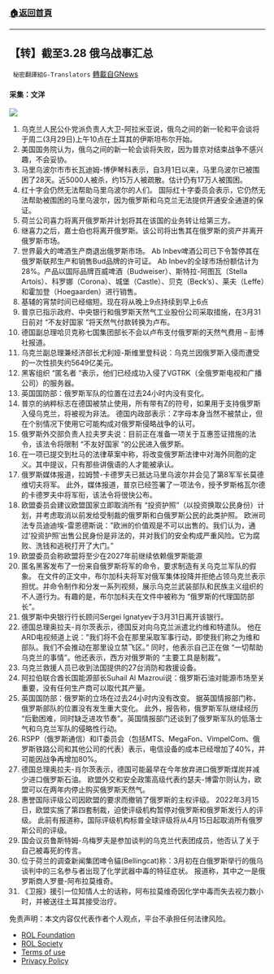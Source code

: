 ###  [:house:返回首頁](https://github.com/ourhimalayas/txt)
---


## 【转】截至3.28 俄乌战事汇总
` 秘密翻譯組G-Translators` [轉載自GNews](https://gnews.org/zh-hans/2247276/)

#### 采集：文洋
![](https://assets.gnews.org/wp-content/uploads/2022/03/16484861261.png)
1. 乌克兰人民公仆党派负责人大卫-阿拉米亚说，俄乌之间的新一轮和平会谈将于周二(3月29日)上午10点在土耳其的伊斯坦布尔开始。
2. 美国国务院认为，俄乌之间的新一轮会谈将失败，因为普京对结束战争不感兴趣，不会妥协。
3. 马里乌波尔市市长瓦迪姆-博伊琴科表示，自3月1日以来，马里乌波尔已被围困了28天。近5000人被杀，约15万人被疏散。估计仍有17万人被围困。
4. 红十字会仍然无法帮助马里乌波尔的人们。
国际红十字委员会表示，它仍然无法帮助被围困的马里乌波尔，因为俄罗斯和乌克兰无法提供开通安全通道的保证。
5. 荷兰公司喜力将离开俄罗斯并计划将其在该国的业务转让给第三方。
6. 继喜力之后，嘉士伯也将离开俄罗斯。该公司将出售其在俄罗斯的资产并离开俄罗斯市场。
7. 世界最大的啤酒生产商退出俄罗斯市场。
Ab Inbev啤酒公司已下令暂停其在俄罗斯联邦生产和销售Bud品牌的许可证。
Ab Inbev的全球市场份额估计为28%。产品以国际品牌百威啤酒（Budweiser）、斯特拉-阿图瓦（Stella Artois）、科罗娜（Corona）、城堡（Castle）、贝克（Beck’s）、莱夫（Leffe）和霍加登（Hoegaarden）进行销售。
8. 基辅的宵禁时间已经缩短。现在将从晚上9点持续到早上6点
9. 普京已指示政府、中央银行和俄罗斯天然气工业股份公司采取措施，在3月31日前对 “不友好国家 “将天然气付款转换为卢布。
10. 德国副总理哈贝克称七国集团部长不会以卢布支付俄罗斯的天然气费用 – 彭博社报道。
11. 乌克兰副总理兼经济部长尤利娅-斯维里登科说：乌克兰因俄罗斯入侵而遭受的一次性损失约5649亿美元。
12. 黑客组织 “匿名者 “表示，他们已经成功入侵了VGTRK（全俄罗斯电视和广播公司）的服务器。
13. 英国国防部：俄罗斯军队的位置在过去24小时内没有变化。
14. 普京的纳粹标志在德国被禁止使用，所有带有Z的符号，如果用于支持俄罗斯入侵乌克兰，将被视为非法。
德国内政部表示：Z字母本身当然不被禁止，但在个别情况下使用它可能构成对俄罗斯侵略战争的认可。
15. 俄罗斯外交部负责人拉夫罗夫说：目前正在准备一项关于互惠签证措施的法令，该法令将限制 “不友好国家 “的公民进入俄罗斯。
16. 在一项已提交到杜马的法律草案中称，将改变俄罗斯法律中对海外同胞的定义。其中提议，只有那些讲俄语的人才能被承认。
17. 俄罗斯媒体报道，拉姆赞-卡德罗夫已抵达马里乌波尔并会见了第8军军长莫德维切夫将军。
此外，媒体报道，普京已经签署了一项法令，授予罗斯格瓦尔德的卡德罗夫中将军衔，该法令将很快公布。
18. 欧盟委员会建议欧盟国家立即取消所有 “投资护照”（以投资换取公民身份）计划，并考虑取消以前发给受制裁的俄罗斯和白俄罗斯公民的此类护照。
欧洲司法专员迪迪埃-雷恩德斯说：”欧洲的价值观是不可以出售的。我们认为，通过’投资护照’出售公民身份是非法的，并对我们的安全构成严重风险。它为腐败、洗钱和逃税打开了大门。”
19. 欧盟委员会称欧盟将至少在2027年前继续依赖俄罗斯能源
20. 匿名黑客发布了一份来自俄罗斯将军的命令，要求制造有关乌克兰军队的假象。
在文件的正文中，布尔加科夫将军对俄军集体投降并拒绝占领乌克兰表示担忧。并命令制作和分发一系列视频，展示乌克兰武装部队和民族主义组织的不人道行为。有趣的是，布尔加科夫在文件中被称为 “俄罗斯的代理国防部长”。
21. 俄罗斯中央银行行长顾问Sergei Ignatyev于3月31日离开该银行。
22. 德国总理奥拉夫-肖尔茨表示，德国反对向乌克兰派遣北约维和特遣队。
他在ARD电视频道上说：”我们将不会在那里采取军事行动，即使我们称之为维和部队。我们不会推动在那里设立禁飞区。”
同时，他表示自己正在做 “一切帮助乌克兰的事情”。他还表示，西方对俄罗斯的 “主要工具是制裁”。
23. 乌克兰救援人员已收到法国提供的27台消防和救援设备。
24. 阿拉伯联合酋长国能源部长Suhail Al Mazroui说：俄罗斯石油对能源市场至关重要，没有任何生产商可以取代其产量。
25. 英国国防部：俄罗斯的立场在过去24小时内没有改变。
据英国情报部门称，俄罗斯部队的位置没有发生重大变化。
此外，报告称，俄罗斯军队继续经历 “后勤困难，同时缺乏进攻节奏”。英国情报部门还谈到了俄罗斯军队的低落士气和乌克兰军队的侵略性行动。
26. RSPP（俄罗斯通信）和IT委员会（包括MTS、MegaFon、VimpelCom、俄罗斯铁路公司和其他公司的代表）表示，电信设备的成本已经增加了40%，并可能因战争再增加80%。
27. 德国总理奥拉夫-肖尔茨表示，德国可能最早在今年放弃进口俄罗斯煤炭并减少进口俄罗斯石油。
欧盟外交和安全政策高级代表约瑟夫-博雷尔则认为，欧盟可以在两年内停止购买俄罗斯天然气。
28. 惠誉国际评级公司因欧盟的要求而撤销了俄罗斯的主权评级。
2022年3月15日，欧盟实施了第四套制裁，迫使评级机构暂停对俄罗斯和俄罗斯发行人的评级。
此前有报道称，国际评级机构标普全球评级将从4月15日起取消所有俄罗斯公司的评级。
29. 国会议员鲁斯特姆-乌梅罗夫是参加谈判的乌克兰代表团成员，他否认了关于自己被毒死的传言。
30. 位于荷兰的调查新闻集团啤令貓(Bellingcat)称：3月初在白俄罗斯举行的俄乌谈判中的三名参与者出现了化学武器中毒的特征症状。
报道称，其中之一是俄罗斯商人罗曼-阿布拉莫维奇。
31. 《卫报》援引一位知情人士的话称，阿布拉莫维奇因化学中毒而失去视力数小时，并被送往土耳其接受治疗。


 

免责声明：本文内容仅代表作者个人观点，平台不承担任何法律风险。

- [ROL Foundation](https://rolfoundation.org/)
- [ROL Society](https://rolsociety.org/)
- [Terms of use](https://gnews.org/terms-of-use-3/)
- [Privacy Policy](https://gnews.org/privacy-policy/)
